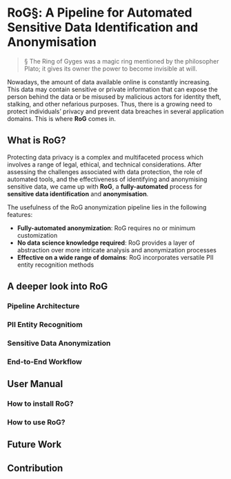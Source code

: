# RoG§: A Pipeline for Automated Sensitive Data Identification and Anonymisation
> § The Ring of Gyges was a magic ring mentioned by the philosopher Plato; it gives its owner the power to become invisible at will.

Nowadays, the amount of data available online is constantly increasing. This data may contain sensitive or private information that can expose the person behind the data or be misused by malicious actors for identity theft, stalking, and other nefarious purposes. Thus, there is a growing need to protect individuals’ privacy and prevent data breaches in several application domains. This is where **RoG** comes in.

## What is RoG?
Protecting data privacy is a complex and multifaceted process which involves a range of legal, ethical, and technical considerations. After assessing the challenges associated with data protection, the role of automated tools, and the effectiveness of identifying and anonymising sensitive data, we came up with **RoG**, a **fully-automated** process for **sensitive data identification** and **anonymisation**.

The usefulness of the RoG anonymization pipeline lies in the following features:
* **Fully-automated anonymization**: RoG requires no or minimum customization
* **No data science knowledge required**: RoG provides a layer of abstraction over more intricate analysis and anonymization processes
* **Effective on a wide range of domains**: RoG incorporates versatile PII entity recognition methods 


## A deeper look into RoG
### Pipeline Architecture
### PII Entity Recognitiom
### Sensitive Data Anonymization
### End-to-End Workflow

## User Manual
### How to install RoG?
### How to use RoG?

## Future Work
## Contribution
